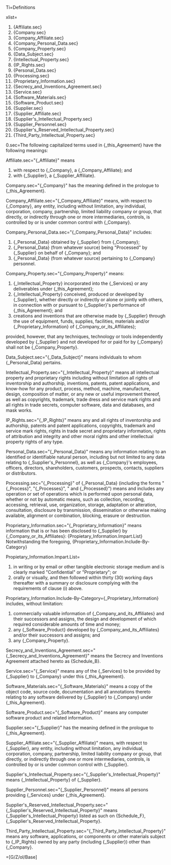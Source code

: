Ti=Definitions

xlist=<ol><li>{Affiliate.sec}<li>{Company.sec}<li>{Company_Affiliate.sec}<li>{Company_Personal_Data.sec}<li>{Company_Property.sec}<li>{Data_Subject.sec}<li>{Intellectual_Property.sec}<li>{IP_Rights.sec}<li>{Personal_Data.sec}<li>{Processing.sec}<li>{Proprietary_Information.sec}<li>{Secrecy_and_Inventions_Agreement.sec}<li>{Service.sec}<li>{Software_Materials.sec}<li>{Software_Product.sec}<li>{Supplier.sec}<li>{Supplier_Affiliate.sec}<li>{Supplier's_Intellectual_Property.sec}<li>{Supplier_Personnel.sec}<li>{Supplier's_Reserved_Intellectual_Property.sec}<li>{Third_Party_Intellectual_Property.sec}</ol>

0.sec=The following capitalized terms used in {_this_Agreement} have the following meanings:

Affiliate.sec="{_Affiliate}" means<ol><li>with respect to {_Company}, a {_Company_Affiliate}; and</li><li>with {_Supplier}, a {_Supplier_Affiliate}.</li></ol>

Company.sec="{_Company}" has the meaning defined in the prologue to {_this_Agreement}.

Company_Affiliate.sec="{_Company_Affiliate}" means, with respect to {_Company}, any entity, including without limitation, any individual, corporation, company, partnership, limited liability company or group, that directly, or indirectly through one or more intermediaries, controls, is controlled by or is under common control with {_Company}.

Company_Personal_Data.sec="{_Company_Personal_Data}" includes: <ol><li>{_Personal_Data} obtained by {_Supplier} from {_Company};</li><li>{_Personal_Data} (from whatever source) being "Processed" by {_Supplier} on behalf of {_Company}; and</li><li>{_Personal_Data} (from whatever source) pertaining to {_Company} personnel.</li></ol>

Company_Property.sec="{_Company_Property}" means: <ol><li>{_Intellectual_Property} incorporated into the {_Services} or any deliverables under {_this_Agreement};</li><li>{_Intellectual_Property} conceived, produced or developed by {_Supplier}, whether directly or indirectly or alone or jointly with others, in connection with or pursuant to {_Supplier}'s performance of {_this_Agreement}; and</li><li>creations and inventions that are otherwise made by {_Supplier} through the use of equipment, funds, supplies, facilities, materials and/or {_Proprietary_Information} of {_Company_or_its_Affiliates};</li></ol> provided, however, that any techniques, technology or tools independently developed by {_Supplier} and not developed for or paid for by {_Company} shall not be {_Company_Property}.

Data_Subject.sec="{_Data_Subject}" means individuals to whom {_Personal_Data} pertains.

Intellectual_Property.sec="{_Intellectual_Property}" means all intellectual property and proprietary rights including without limitation all rights of inventorship and authorship, inventions, patents, patent applications, and know-how for any product, process, method, machine, manufacture, design, composition of matter, or any new or useful improvement thereof, as well as copyrights, trademark, trade dress and service mark rights and all rights in trade secrets, computer software, data and databases, and mask works. 

IP_Rights.sec="{_IP_Rights}" means any and all rights of inventorship and authorship, patents and patent applications, copyrights, trademark and service mark rights, rights in trade secret and proprietary information, rights of attribution and integrity and other moral rights and other intellectual property rights of any type.

Personal_Data.sec="{_Personal_Data}" means any information relating to an identified or identifiable natural person, including but not limited to any data relating to {_Supplier's_Personnel}, as well as {_Company}'s employees, officers, directors, shareholders, customers, prospects, contacts, suppliers or distributors.

Processing.sec="{_Processing}" of {_Personal_Data} (including the forms "{_Process}", "{_Processes}", " and {_Processed}") means and includes any operation or set of operations which is performed upon personal data, whether or not by automatic means, such as collection, recording, accessing, retrieval, use, organization, storage, adaptation or alteration, consultation, disclosure by transmission, dissemination or otherwise making available, alignment or combination, blocking, erasure or destruction.

Proprietary_Information.sec="{_Proprietary_Information}" means information that is or has been disclosed to {_Supplier} by {_Company_or_its_Affiliates}: {Propietary_Information.Impart.List}  Notwithstanding the foregoing, {Proprietary_Information.Include-By-Category}

Propietary_Information.Impart.List=<ol><li>in writing or by email or other tangible electronic storage medium and is clearly marked "Confidential" or "Proprietary"; or</li><li>orally or visually, and then followed within thirty (30) working days thereafter with a summary or disclosure complying with the requirements of clause (i) above.</li></ol> 

Proprietary_Information.Include-By-Category={_Proprietary_Information} includes, without limitation: <ol><li>commercially valuable information of {_Company_and_its_Affiliates} and their successors and assigns, the design and development of which required considerable amounts of time and money;</li><li>any {_Software_Product} developed by {_Company_and_its_Affiliates} and/or their successors and assigns; and </li><li>any {_Company_Property}.</li></ol>

Secrecy_and_Inventions_Agreement.sec="{_Secrecy_and_Inventions_Agreement}" means the Secrecy and Inventions Agreement attached hereto as {Schedule_B}.


Service.sec="{_Service}" means any of the {_Services} to be provided by {_Supplier} to {_Company} under this {_this_Agreement}.

Software_Materials.sec="{_Software_Materials}" means a copy of the object code, source code, documentation and all annotations thereto relating to any software delivered by {_Supplier}  to {_Company} under {_this_Agreement}.

Software_Product.sec="{_Software_Product}" means any computer software product and related information.

Supplier.sec="{_Supplier}" has the meaning defined in the prologue to {_this_Agreement}.

Supplier_Affiliate.sec="{_Supplier_Affiliate}" means, with respect to {_Supplier}, any entity, including without limitation, any individual, corporation, company, partnership, limited liability company or group, that directly, or indirectly through one or more intermediaries, controls, is controlled by or is under common control with {_Supplier}.

Supplier's_Intellectual_Property.sec="{_Supplier's_Intellectual_Property}" means {_Intellectual_Property} of {_Supplier}.

Supplier_Personnel.sec="{_Supplier_Personnel}" means all persons providing {_Services} under {_this_Agreement}.

Supplier's_Reserved_Intellectual_Property.sec="{_Supplier's_Reserved_Intellectual_Property}" means {_Supplier's_Intellectual_Property} listed as such on {Schedule_F}, {_Supplier's_Reserved_Intellectual_Property}.

Third_Party_Intellectual_Property.sec="{_Third_Party_Intellectual_Property}" means any software, applications, or components or other materials subject to {_IP_Rights} owned by any party (including {_Supplier}) other than {_Company}.

=[G/Z/ol/Base]